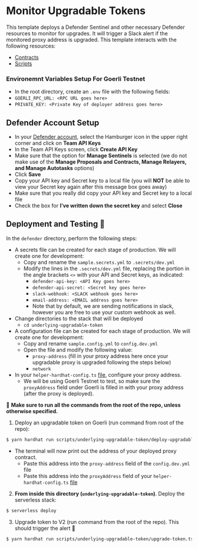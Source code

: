# Monitor Upgradable Tokens

This template deploys a Defender Sentinel and other necessary Defender resources to monitor for upgrades. It will trigger a Slack alert
if the monitored proxy address is upgraded. This template interacts with the following resources:  
- [Contracts](../../contracts/underlying-upgradable-token/)
- [Scripts](../../scripts/underlying-upgradable-token/)

<!-- Config files:  
- **addresses.{env}.yml**: Once deployed configure your proxy address [here](./addresses.dev.yml)
- **helper-hardhat-config.ts**: Configure your proxy address [here] -->

### Environemnt Variables Setup For Goerli Testnet

-  In the root directory, create an `.env` file with the following fields:
- `GOERLI_RPC_URL: <RPC URL goes here>`
- `PRIVATE_KEY: <Private Key of deployer address goes here>`

## Defender Account Setup

- In your [Defender account](https://defender.openzeppelin.com/), select the Hamburger icon in the upper right corner and click on **Team API Keys**
- In the Team API Keys screen, click **Create API Key**
- Make sure that the option for **Manage Sentinels** is selected (we do not make use of the **Manage Proposals and Contracts, Manage Relayers, and Manage Autotasks** options)
- Click **Save**
- Copy your API key and Secret key to a local file (you will **NOT** be able to view your Secret key again after this message box goes away)
- Make sure that you really did copy your API key and Secret key to a local file
- Check the box for **I’ve written down the secret key** and select **Close**

## Deployment and Testing :rocket:

In the `defender` directory, perform the following steps:

- A secrets file can be created for each stage of production. We will create one for development:
  - Copy and rename the `sample.secrets.yml` to `.secrets/dev.yml`
  - Modify the lines in the `.secrets/dev.yml` file, replacing the portion in the angle brackets `<>` with your API and Secret keys, as indicated:
    - `defender-api-key: <API Key goes here>`
    - `defender-api-secret: <Secret key goes here>`
    - `slack-webhook: <SLACK webhook goes here>`
    - `email-address: <EMAIL address goes here>`
    - Note that by default, we are sending notifications in slack, however you are free to use your custom webhook as well.
- Change directories to the stack that will be deployed
  - `cd underlying-upgradable-token`
- A configuration file can be created for each stage of production. We will create one for development:
  - Copy and rename `sample.config.yml` to `config.dev.yml`
  - Open the file and modify the following value:
    - `proxy-address` (fill in your proxy address here once your upgradable proxy is upgraded following the steps below)
    - `network`
- In your `helper-hardhat-config.ts` [file](../../scripts/helper-hardhat-config.ts), configure your proxy address.
  - We will be using Goerli Testnet to test, so make sure the `proxyAddress` field under Goerli is filled in with your proxy address (after the proxy is deployed).


:construction:  **Make sure to run all the commands from the root of the repo, unless otherwise specified.**  

1. Deploy an upgradable token on Goerli (run command from root of the repo):
```sh
$ yarn hardhat run scripts/underlying-upgradable-token/deploy-upgradable-token.ts --network goerli
```
- The terminal will now print out the address of your deployed proxy contract.
  - Paste this address into the `proxy-address` field of the `config.dev.yml` file
  - Paste this address into the `proxyAddress` field of your `helper-hardhat-config.ts` [file](../../scripts/helper-hardhat-config.ts)

2. **From inside this directory (`underlying-upgradable-token`)**. Deploy the serverless stack:
```sh
$ serverless deploy
```

3. Upgrade token to V2 (run command from the root of the repo). This should trigger the alert :rotating_light:
```sh
$ yarn hardhat run scripts/underlying-upgradable-token/upgrade-token.ts --network goerli
```